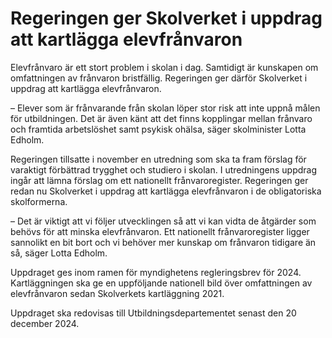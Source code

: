 # Regeringen ger Skolverket i uppdrag att kartlägga elevfrånvaron

Elevfrånvaro är ett stort problem i skolan i dag. Samtidigt är kunskapen om omfattningen av frånvaron bristfällig. Regeringen ger därför Skolverket i uppdrag att kartlägga elevfrånvaron.

– Elever som är frånvarande från skolan löper stor risk att inte uppnå målen för utbildningen. Det är även känt att det finns kopplingar mellan frånvaro och framtida arbetslöshet samt psykisk ohälsa, säger skolminister Lotta Edholm.

Regeringen tillsatte i november en utredning som ska ta fram förslag för varaktigt förbättrad trygghet och studiero i skolan. I utredningens uppdrag ingår att lämna förslag om ett nationellt frånvaroregister. Regeringen ger redan nu Skolverket i uppdrag att kartlägga elevfrånvaron i de obligatoriska skolformerna.

– Det är viktigt att vi följer utvecklingen så att vi kan vidta de åtgärder som behövs för att minska elevfrånvaron. Ett nationellt frånvaroregister ligger sannolikt en bit bort och vi behöver mer kunskap om frånvaron tidigare än så, säger Lotta Edholm.

Uppdraget ges inom ramen för myndighetens regleringsbrev för 2024. Kartläggningen ska ge en uppföljande nationell bild över omfattningen av elevfrånvaron sedan Skolverkets kartläggning 2021.

Uppdraget ska redovisas till Utbildningsdepartementet senast den 20 december 2024.

